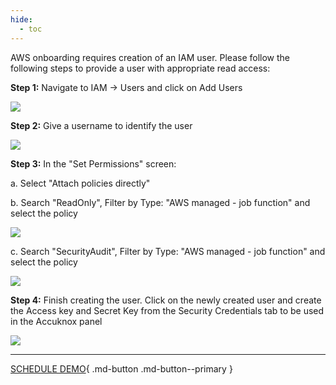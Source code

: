 ```yaml
---
hide:
  - toc
---
```


AWS onboarding requires creation of an IAM user. Please follow the following steps to provide a user with appropriate read access:

**Step 1:** Navigate to IAM -> Users and click on Add Users 

![](/getting-started/images/iam-user-0.png)

**Step 2:** Give a username to identify the user

![](/getting-started/images/iam-user-1.png)

**Step 3:** In the "Set Permissions" screen:

a. Select "Attach policies directly"

b. Search "ReadOnly", Filter by Type: "AWS managed - job function" and select the policy

![](/getting-started/images/iam-user-2.png)

c. Search "SecurityAudit", Filter by Type: "AWS managed - job function" and select the policy

![](/getting-started/images/iam-user-3.png)

**Step 4:** Finish creating the user. Click on the newly created user and create the Access key and Secret Key from the Security Credentials tab to be used in the Accuknox panel

![](/getting-started/images/iam-user-4.png)

<!---Similarly, for Azure or GCP, follow guidelines on AccuKnox SaaS infrastructure in Cloud Onboarding Screen.-->

- - - 
[SCHEDULE DEMO](https://www.accuknox.com/contact-us){ .md-button .md-button--primary }